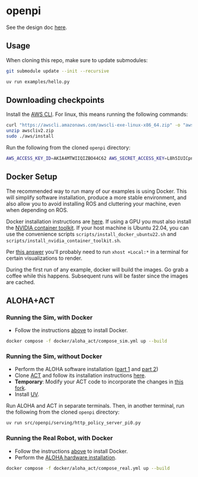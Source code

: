 # openpi

See the design doc [here](https://docs.google.com/document/d/1ykjuV0GjuaYGzhppasmGlldJ5TOA-UCETBHKoxeoyqw/edit).

## Usage

When cloning this repo, make sure to update submodules:

```bash
git submodule update --init --recursive
```

```bash
uv run examples/hello.py
```

## Downloading checkpoints

Install the [AWS CLI](https://docs.aws.amazon.com/cli/latest/userguide/getting-started-install.html). For linux, this means running the following commands:

```bash
curl "https://awscli.amazonaws.com/awscli-exe-linux-x86_64.zip" -o "awscliv2.zip"
unzip awscliv2.zip
sudo ./aws/install
```

Run the following from the cloned `openpi` directory:

```bash
AWS_ACCESS_KEY_ID=AKIA4MTWIIQIZBO44C62 AWS_SECRET_ACCESS_KEY=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 aws s3 sync s3://openpi-assets/checkpoints/pi0_base ./checkpoints/pi0_base
```

## Docker Setup

The recommended way to run many of our examples is using Docker. This will simplify software installation, produce a more stable environment, and also
allow you to avoid installing ROS and cluttering your machine, even when depending on ROS.

Docker installation instructions are [here](https://docs.docker.com/engine/install/). If using a GPU you must also install the [NVIDIA container toolkit](https://docs.nvidia.com/datacenter/cloud-native/container-toolkit/latest/install-guide.html). If your host machine is Ubuntu 22.04, you can use the convenience scripts `scripts/install_docker_ubuntu22.sh` and `scripts/install_nvidia_container_toolkit.sh`.

Per [this answer](https://askubuntu.com/a/1470341) you'll probably need to run `xhost +Local:*` in a terminal for certain visualizations to render.

During the first run of any example, docker will build the images. Go grab a coffee while this happens. Subsequent runs will be faster since the images are cached.

## ALOHA+ACT

### Running the Sim, with Docker

- Follow the instructions [above](#docker-setup) to install Docker.

```bash
docker compose -f docker/aloha_act/compose_sim.yml up --build
```

### Running the Sim, without Docker

- Perform the ALOHA software installation ([part 1](https://github.com/tonyzhaozh/aloha?tab=readme-ov-file#software-installation---ros) and [part 2](https://github.com/tonyzhaozh/aloha?tab=readme-ov-file#software-installation---conda))
- Clone [ACT](https://github.com/tonyzhaozh/act) and follow its installation instructions [here](https://github.com/tonyzhaozh/act?tab=readme-ov-file#installation).
- **Temporary**: Modify your ACT code to incorporate the changes in [this fork](https://github.com/jimmyt857/act).
- Install [UV](https://docs.astral.sh/uv/getting-started/installation/).

Run ALOHA and ACT in separate terminals. Then, in another terminal, run the following from the cloned `openpi` directory:

```bash
uv run src/openpi/serving/http_policy_server_pi0.py
```

### Running the Real Robot, with Docker

- Follow the instructions [above](#docker-setup) to install Docker.
- Perform the [ALOHA hardware installation](https://github.com/tonyzhaozh/aloha?tab=readme-ov-file#hardware-installation).

```bash
docker compose -f docker/aloha_act/compose_real.yml up --build
```